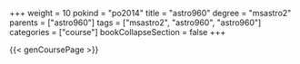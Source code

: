 +++
weight = 10
pokind = "po2014"
title = "astro960"
degree = "msastro2"
parents = ["astro960"]
tags = ["msastro2", "astro960", "astro960"]
categories = ["course"]
bookCollapseSection = false
+++

{{< genCoursePage >}}
